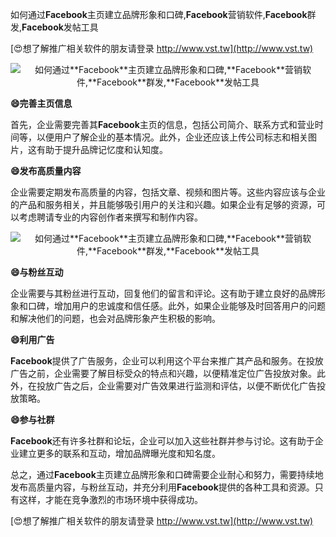 如何通过**Facebook**主页建立品牌形象和口碑,**Facebook**营销软件,**Facebook**群发,**Facebook**发帖工具

[😍想了解推广相关软件的朋友请登录 http://www.vst.tw](http://www.vst.tw)

 <center><img src="https://vst.tw/MP4/tuiguang/png/1.png" alt="如何通过**Facebook**主页建立品牌形象和口碑,**Facebook**营销软件,**Facebook**群发,**Facebook**发帖工具"></center>

**😄完善主页信息**

首先，企业需要完善其**Facebook**主页的信息，包括公司简介、联系方式和营业时间等，以便用户了解企业的基本情况。此外，企业还应该上传公司标志和相关图片，这有助于提升品牌记忆度和认知度。

**😄发布高质量内容**

企业需要定期发布高质量的内容，包括文章、视频和图片等。这些内容应该与企业的产品和服务相关，并且能够吸引用户的关注和兴趣。如果企业有足够的资源，可以考虑聘请专业的内容创作者来撰写和制作内容。

 <center><img src="https://vst.tw/MP4/tuiguang/png/7.png" alt="如何通过**Facebook**主页建立品牌形象和口碑,**Facebook**营销软件,**Facebook**群发,**Facebook**发帖工具"></center>

**😄与粉丝互动**

企业需要与其粉丝进行互动，回复他们的留言和评论。这有助于建立良好的品牌形象和口碑，增加用户的忠诚度和信任感。此外，如果企业能够及时回答用户的问题和解决他们的问题，也会对品牌形象产生积极的影响。

**😄利用广告**

**Facebook**提供了广告服务，企业可以利用这个平台来推广其产品和服务。在投放广告之前，企业需要了解目标受众的特点和兴趣，以便精准定位广告投放对象。此外，在投放广告之后，企业需要对广告效果进行监测和评估，以便不断优化广告投放策略。

**😄参与社群**

**Facebook**还有许多社群和论坛，企业可以加入这些社群并参与讨论。这有助于企业建立更多的联系和互动，增加品牌曝光度和知名度。

总之，通过**Facebook**主页建立品牌形象和口碑需要企业耐心和努力，需要持续地发布高质量内容，与粉丝互动，并充分利用**Facebook**提供的各种工具和资源。只有这样，才能在竞争激烈的市场环境中获得成功。

[😍想了解推广相关软件的朋友请登录 http://www.vst.tw](http://www.vst.tw)



